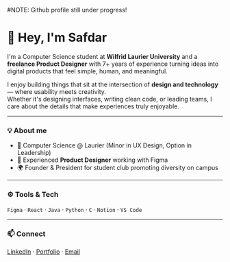#NOTE: Github profile still under progress!

# 👋 Hey, I'm Safdar

I'm a Computer Science student at **Wilfrid Laurier University** and a **freelance Product Designer** with 7+ years of experience turning ideas into digital products that feel simple, human, and meaningful.

I enjoy building things that sit at the intersection of **design and technology** — where usability meets creativity.  
Whether it's designing interfaces, writing clean code, or leading teams, I care about the details that make experiences truly enjoyable.

---

### 💡 About me
- 🧠 Computer Science @ Laurier (Minor in UX Design, Option in Leadership)
- 🎨 Experienced **Product Designer** working with Figma  
- 🌍 Founder & President for student club promoting diversity on campus  

---

### ⚙️ Tools & Tech
`Figma` · `React` · `Java` · `Python` · `C` · `Notion` · `VS Code`

---

### 📫 Connect
[LinkedIn](https://linkedin.com/in/safdarmd) · [Portfolio](https://dribbble.com/safdarmd) · [Email](mailto:work.safdarmd@gmail.com)

